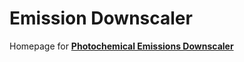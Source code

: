 # Emission Downscaler

Homepage for __[Photochemical Emissions Downscaler](https://github.com/needham-michael/emiss_downscale)__